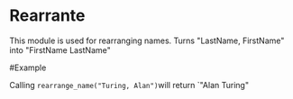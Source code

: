 Rearrante
===============

This module is used for rearranging names.
Turns "LastName, FirstName" into "FirstName LastName"

#Example

Calling `rearrange_name("Turing, Alan")`will return `"Alan Turing"